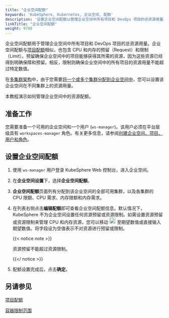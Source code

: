 ```yaml
---
title: "企业空间配额"
keywords: 'KubeSphere, Kubernetes, 企业空间, 配额'
description: '设置企业空间配额以管理企业空间中所有项目和 DevOps 项目的总资源用量。'
linkTitle: "企业空间配额"
weight: 9700
---
```


企业空间配额用于管理企业空间中所有项目和 DevOps 项目的总资源用量。企业空间配额与[项目配额](../project-quotas/)相似，也包含 CPU 和内存的预留（Request）和限制（Limit）。预留确保企业空间中的项目能够获得其所需的资源，因为这些资源已经得到明确保障和预留。相反，限制则确保企业空间中的所有项目的资源用量不能超过特定数值。

在[多集群架构](../../multicluster-management/)中，由于您需要[将一个或多个集群分配到企业空间中](../../cluster-administration/cluster-settings/cluster-visibility-and-authorization/)，您可以设置该企业空间在不同集群上的资源用量。

本教程演示如何管理企业空间中的资源配额。

## 准备工作

您需要准备一个可用的企业空间和一个用户 (`ws-manager`)。该用户必须在平台层级具有 `workspaces-manager` 角色。有关更多信息，请参阅[创建企业空间、项目、用户和角色](../../quick-start/create-workspace-and-project/)。

## 设置企业空间配额

1. 使用 `ws-manager` 用户登录 KubeSphere Web 控制台，进入企业空间。

2. 在**企业空间设置**下，选择**企业空间配额**。

3. **企业空间配额**页面列有分配到该企业空间的全部可用集群，以及各集群的 CPU 限额、CPU 需求、内存限额和内存需求。

4. 在列表右侧点击**编辑配额**即可查看企业空间配额信息。默认情况下，KubeSphere 不为企业空间设置任何资源预留或资源限制。如需设置资源预留或资源限制来管理 CPU 和内存资源，您可以移动 <img src="/images/docs/common-icons/slider.png" width="20" /> 至期望数值或直接输入期望数值。将字段设为空值表示不对资源进行预留或限制。

   {{< notice note >}}

   资源预留不能超过资源限制。

   {{</ notice >}} 

5. 配额设置完成后，点击**确定**。

## 另请参见

[项目配额](../project-quotas/)

[容器限制范围](../../project-administration/container-limit-ranges/)